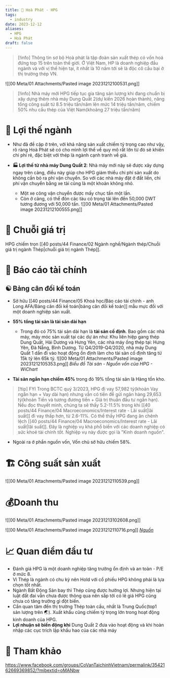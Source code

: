 ```yaml
---
title: 🌱 Hoà Phát - HPG
tags:
  - industry
date: 2023-12-12
aliases:
  - HPG
  - Hoà Phát
draft: false
---
```

> [!info] Thông tin sơ bộ
> Hoà phát là tập đoàn sản xuất thép có vốn hoá đứng top 15 trên toàn thế giới.
> Ở Việt Nam, HP là doanh nghiệp đầu ngành và với vị thế hiện tại, ít nhất là 10 năm tới sẽ là độc cô cầu bại ở thị trường thép VN.

![[00 Meta/01 Attachments/Pasted image 20231212100531.png]]

> [!info] Nhà máy mới
> HPG tiếp tục gia tăng sản lượng khi đang chuẩn bị xây dựng thêm nhà máy Dung Quất 2(dự kiến 2026 hoàn thành), nâng tổng công suất từ 8.5 triệu tấn/năm lên mức 14 triệu tấn/năm, chiếm 50% nhu cầu thép của Việt Nam(khoảng 27 triệu tấn/năm)


# 🌿 Lợi thế ngành
- Như đã đề cập ở trên, với khả năng sản xuất chiếm tỷ trọng cao như vậy, rõ ràng Hoà Phát sẽ có cho mình lợi thế về quy mô rất lớn từ đó sẽ khiến chi phí rẻ, đặc biệt với thép là ngành cạnh tranh về giá.

- **🏭 Lợi thế từ nhà máy Dung Quất 2**: Nhà máy mới này sẽ được xây dựng ngay trên cảng, điều này giúp cho HPG giảm thiểu chi phí sản xuất do không cần bỏ ra phí vận chuyển. So với các nhà máy đặt ở đất liền, chi phí vận chuyển bằng xe tải cũng là một khoản không nhỏ. 
	- Một xe công vận chuyển được mấy chục tấn một lần.
	- Còn ở cảng, có thể đón các tàu có trọng tải lên đến 50,000 DWT tương đương với 50,000 tấn.
![[00 Meta/01 Attachments/Pasted image 20231212100555.png]]

# 🌿 Chuỗi giá trị
HPG chiếm trọn [[40 posts/44 Finance/02 Ngành nghề/Ngành thép/Chuỗi giá trị ngành Thép|chuỗi giá trị ngành Thép]].
# 🌿 Báo cáo tài chính

## ☯️ Bảng cân đối kế toán
- Sở hữu [[40 posts/44 Finance/05 Khoá học/Báo cáo tài chính - anh Long AFA/Bảng cân đối kế toán|bảng cân đối kế toán]] mẫu mực đối với một doanh nghiệp sản xuất.
- **55% tổng tài sản là tài sản dài hạn**
	- Trong đó có 75% tài sản dài hạn là **tài sản cố định**. Bao gồm các nhà máy, máy móc sản xuất tại các dự án như: Khu liên hiệp gang thép Dung Quất, Hải Dương và Hưng Yên, các nhà máy ống thép tại: Hưng Yên, Đà Nẵng, Bình Dương. Từ Q4/2019-Q4/2020, nhà máy Dung Quất 1 dần đi vào hoạt động ổn định làm cho tài sản cố định tăng từ 15k tỷ lên 65k tỷ.
![[00 Meta/01 Attachments/Pasted image 20231212105353.png]]
*Biểu đồ Tài sản - Nguồn vốn của HPG - WiChart*

- **Tài sản ngắn hạn chiếm 45%** trong đó 19% tổng tài sản là Hàng tồn kho.

> [!tip] FYI
> Trong BCTC quý 3/2023, HPG đi vay 57,982 tỷ(khoản Vay ngắn hạn  + Vay dài hạn) nhưng vẫn có tiền để gửi ngân hàng 29,653 tỷ(khoản Tiền và tương đương tiền + Giá trị thuần đầu tư ngắn hạn). Nếu đọc thuyết minh, chúng ta sẽ thấy 5.2-11.5% trong khi [[40 posts/44 Finance/04 Macroeconomics/Interest rate - Lãi suất|lãi suất]] đi vay thấp hơn, từ 2.6-11%. Có thể thấy HPG đang ăn chênh lệch [[40 posts/44 Finance/04 Macroeconomics/Interest rate - Lãi suất|lãi suất]]. Đây là nghiệp vụ khá phổ biến với các doanh nghiệp có sức khoẻ tài chính tốt. Nghiệp vụ này được gọi là "Kinh doanh nguồn".

- Ngoài ra ở phần nguồn vốn, Vốn chủ sở hữu chiếm 58%.


# 🏗️ Công suất sản xuất
![[00 Meta/01 Attachments/Pasted image 20231212110539.png]]


# 💰Doanh thu

![[00 Meta/01 Attachments/Pasted image 20231213102608.png]]

![[00 Meta/01 Attachments/Pasted image 20231212110716.png]]
*[Nguồn](https://www.facebook.com/groups/CoVanTaichinhVietnam/permalink/3542162669369852/?mibextid=oMANbw)*

# 📈 Quan điểm đầu tư
- Đánh giá HPG là một doanh nghiệp tăng trưởng ổn định và an toàn - P/E ở mức 8.
- Vì Thép là ngành có chu kỳ nên Hold với cổ phiếu HPG không phải là lựa chọn tốt nhất.
- Ngành Bất Động Sản bay thì Thép cũng được hưởng lợi. Nhưng hiện tại luật đất đai vẫn chưa được thông qua nên sắp tới có lẽ giá HPG cũng chưa có tăng trưởng gì đột biến.
- Cần quan tâm đến thị trường Thép toàn cầu, nhất là Trung Quốc(top1 sản lượng trên 🌏). Xuất khẩu cũng chiếm tỷ trọng lớn trong hoạt động kinh doanh của HPG.
- **Lợi nhuận sẽ biến động khi** Dung Quất 2 đưa vào hoạt động và khi hoàn nhập các cục trích lập khấu hao của các nhà máy

# 🌱 Tham khảo
https://www.facebook.com/groups/CoVanTaichinhVietnam/permalink/3542162669369852/?mibextid=oMANbw
